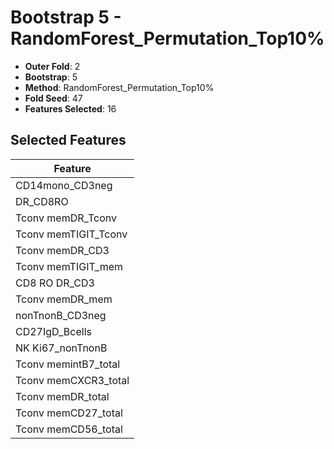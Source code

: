 # Bootstrap 5 - RandomForest_Permutation_Top10%

- **Outer Fold**: 2
- **Bootstrap**: 5
- **Method**: RandomForest_Permutation_Top10%
- **Fold Seed**: 47
- **Features Selected**: 16

## Selected Features

| Feature |
|---------|
| CD14mono_CD3neg |
| DR_CD8RO |
| Tconv memDR_Tconv |
| Tconv memTIGIT_Tconv |
| Tconv memDR_CD3 |
| Tconv memTIGIT_mem |
| CD8 RO DR_CD3 |
| Tconv memDR_mem |
| nonTnonB_CD3neg |
| CD27IgD_Bcells |
| NK Ki67_nonTnonB |
| Tconv memintB7_total |
| Tconv memCXCR3_total |
| Tconv memDR_total |
| Tconv memCD27_total |
| Tconv memCD56_total |
